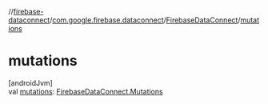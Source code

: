 //[firebase-dataconnect](../../../index.md)/[com.google.firebase.dataconnect](../index.md)/[FirebaseDataConnect](index.md)/[mutations](mutations.md)

# mutations

[androidJvm]\
val [mutations](mutations.md): [FirebaseDataConnect.Mutations](-mutations/index.md)
